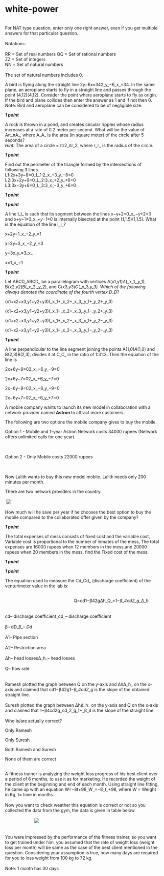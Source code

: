 # white-power

\
For NAT type question, enter only one right answer, even if you get multiple answers for that particular question.\
\
Notations:\
\
RR = Set of real numbers QQ = Set of rational numbers\
ZZ = Set of integers\
NN = Set of natural numbers\
\
The set of natural numbers includes 0.

A bird is flying along the straight line 2y−6x=342_y_−6_x_=34. In the same plane, an aeroplane starts to fly in a straight line and passes through the point (4,12)(4,12). Consider the point where aeroplane starts to fly as origin. If the bird and plane collides then enter the answer as 1 and if not then 0. Note: Bird and aeroplane can be considered to be of negligible size.

**_1 point_**

A rock is thrown in a pond, and creates circular ripples whose radius increases at a rate of 0.2 meter per second. What will be the value of Aπ_πA_​, where A_A_ is the area (in square meter) of the circle after 5 seconds?\
_Hint:_ The area of a circle = πr2_πr_2, where r_r_ is the radius of the circle.

**_1 point_**

Find out the perimeter of the triangle formed by the intersections of following 3 lines.\
L1:2x+3y−6=0_L_1​:2_x_\+3_y_−6=0\
L2:3x+2y+6=0_L_2​:3_x_\+2_y_\+6=0\
L3:3x−3y+6=0_L_3​:3_x_−3_y_\+6=0

**_1 point_**

**_1 point_**

A line l_l_ is such that its segment between the lines x−y+2=0_x_−_y_\+2=0 and x+y−1=0_x_\+_y_−1=0 is internally bisected at the point (1,1.5)(1,1.5). What is the equation of the line l_l_?

x+2y=1_x_\+2_y_=1

x−2y=3_x_−2_y_=3

y=3x_y_=3_x_

x=1_x_=1

**_1 point_**

Let ABCD_ABCD_ be a parallelogram with vertices A(x1,y1)_A_(_x_1​,_y_1​), B(x2,y2)_B_(_x_2​,_y_2​), and C(x3,y3)_C_(_x_3​,_y_3​). Which of the following always denotes the coordinate of the fourth vertex D_D_?

(x1+x2+x3,y1+y2+y3)(_x_1​+_x_2​+_x_3​,_y_1​+_y_2​+_y_3​)

(x1−x2+x3,y1−y2+y3)(_x_1​−_x_2​+_x_3​,_y_1​−_y_2​+_y_3​)

(x1+x2−x3,y1+y2−y3)(_x_1​+_x_2​−_x_3​,_y_1​+_y_2​−_y_3​)

(x1−x2−x3,y1−y2−y3)(_x_1​−_x_2​−_x_3​,_y_1​−_y_2​−_y_3​)

**_1 point_**

A line perpendicular to the line segment joining the points A(1,0)_A_(1,0) and B(2,3)_B_(2,3), divides it at C_C_ in the ratio of 1:31:3. Then the equation of the line is

2x+6y−9=02_x_\+6_y_−9=0

2x+6y−7=02_x_\+6_y_−7=0

2x−6y−9=02_x_−6_y_−9=0

2x−6y+7=02_x_−6_y_\+7=0

A mobile company wants to launch its new model in collaboration with a network provider named **Astron** to attract more customers.

The following are two options the mobile company gives to buy the mobile.

Option 1 - Mobile and 1-year Astron Network costs 34000 rupees (Network offers unlimited calls for one year)

\
\
Option 2 - Only Mobile costs 22000 rupees

\
\
Now Lalith wants to buy this new model mobile. Lalith needs only 200 minutes per month.

There are two network providers in the country.\
\
 ![](https://backend.seek.onlinedegree.iitm.ac.in/23t2_ma1001/assets/img/Maths1week2.jpg)

How much will he save per year if he chooses the best option to buy the mobile compared to the collaborated offer given by the company?

**_1 point_**

The total expenses of mess consists of fixed cost and the variable cost, Variable cost is proportional to the number of inmates of the mess, The total expenses are 16000 rupees when 12 members in the mess,and 20000 rupees when 20 members in the mess, find the Fixed cost of the mess.

**_1 point_**

**_1 point_**

The equation used to measure the Cd_Cd_​ (discharge coefficient) of the venturimeter value in the lab is:

\
                                                         Q=cd1−β42gΔh_Q_=1−_β_4​_cd_​​2_g_Δ_h_​\
\
\
cd– discharge coefficient_cd_​– discharge coefficient\
\
β– dD_β_– _Dd_​\
\
A1– Pipe section\
\
A2– Restriction area\
\
Δh– head lossesΔ_h_– head losses\
\
Q– flow rate\
\
\
Ramesh plotted the graph between Q on the y-axis and ΔhΔ_h_​ on the x-axis and claimed that cd1−β42g1−_β_4​_cd_​​2_g_​ is the slope of the obtained straight line.\
\
Suresh plotted the graph between ΔhΔ_h_​ on the y-axis and Q on the x-axis and claimed that 1−β4cd2g_cd_​2_g_​1−_β_4​​ is the slope of the straight line.\
\
Who is/are actually correct?

Only Ramesh

Only Suresh

Both Ramesh and Suresh

None of them are correct

\
A fitness trainer is analyzing the weight loss progress of his best client over a period of 6 months, to use it as for marketing. He recorded the weight of the client at the beginning and end of each month. Using straight line fitting, he came up with an equation W=−8t+98_W_=−8_t_\+98, where W = Weight in Kg, t= time in months.\
\
Now you want to check weather this equation is correct or not so you collected the data from the gym, the data is given in table below.\
\
                        ![](https://backend.seek.onlinedegree.iitm.ac.in/23t2_ma1001/assets/img/Week2%20q8.jpg)\
\
\
You were impressed by the performance of the fitness trainer, so you want to get trained under him, you assumed that the rate of weight loss (weight loss per month) will be same as the case of the best client mentioned in the question. Considering your assumption is true, how many days are required for you to loss weight from 100 kg to 72 kg.\
\
Note: 1 month has 30 days